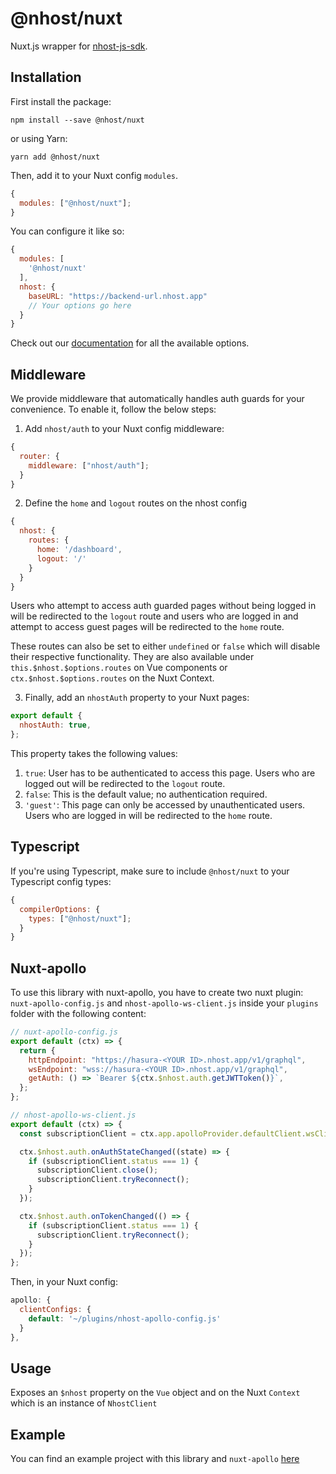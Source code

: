 # @nhost/nuxt

Nuxt.js wrapper for [nhost-js-sdk](https://github.com/nhost/nhost-js-sdk).

## Installation

First install the package:

```
npm install --save @nhost/nuxt
```

or using Yarn:

```
yarn add @nhost/nuxt
```

Then, add it to your Nuxt config `modules`.

```js
{
  modules: ["@nhost/nuxt"];
}
```

You can configure it like so:

```js
{
  modules: [
    '@nhost/nuxt'
  ],
  nhost: {
    baseURL: "https://backend-url.nhost.app"
    // Your options go here
  }
}
```

Check out our [documentation](https://docs.nhost.io/libraries/nhost-js-sdk#setup) for all the available options.

## Middleware

We provide middleware that automatically handles auth guards for your convenience. To enable it, follow the below steps:

1. Add `nhost/auth` to your Nuxt config middleware:

```js
{
  router: {
    middleware: ["nhost/auth"];
  }
}
```

2. Define the `home` and `logout` routes on the nhost config

```js
{
  nhost: {
    routes: {
      home: '/dashboard',
      logout: '/'
    }
  }
}
```

Users who attempt to access auth guarded pages without being logged in will be redirected to the `logout` route and users who are logged in and attempt to access guest pages will be redirected to the `home` route.

These routes can also be set to either `undefined` or `false` which will disable their respective functionality. They are also available under `this.$nhost.$options.routes` on Vue components or `ctx.$nhost.$options.routes` on the Nuxt Context.

3. Finally, add an `nhostAuth` property to your Nuxt pages:

```js
export default {
  nhostAuth: true,
};
```

This property takes the following values:

1. `true`: User has to be authenticated to access this page. Users who are logged out will be redirected to the `logout` route.
2. `false`: This is the default value; no authentication required.
3. `'guest'`: This page can only be accessed by unauthenticated users. Users who are logged in will be redirected to the `home` route.

## Typescript

If you're using Typescript, make sure to include `@nhost/nuxt` to your Typescript config types:

```js
{
  compilerOptions: {
    types: ["@nhost/nuxt"];
  }
}
```

## Nuxt-apollo

To use this library with nuxt-apollo, you have to create two nuxt plugin: `nuxt-apollo-config.js` and `nhost-apollo-ws-client.js` inside your `plugins` folder with the following content:

```js
// nuxt-apollo-config.js
export default (ctx) => {
  return {
    httpEndpoint: "https://hasura-<YOUR ID>.nhost.app/v1/graphql",
    wsEndpoint: "wss://hasura-<YOUR ID>.nhost.app/v1/graphql",
    getAuth: () => `Bearer ${ctx.$nhost.auth.getJWTToken()}`,
  };
};
```

```js
// nhost-apollo-ws-client.js
export default (ctx) => {
  const subscriptionClient = ctx.app.apolloProvider.defaultClient.wsClient;

  ctx.$nhost.auth.onAuthStateChanged((state) => {
    if (subscriptionClient.status === 1) {
      subscriptionClient.close();
      subscriptionClient.tryReconnect();
    }
  });

  ctx.$nhost.auth.onTokenChanged(() => {
    if (subscriptionClient.status === 1) {
      subscriptionClient.tryReconnect();
    }
  });
};
```

Then, in your Nuxt config:

```js
apollo: {
  clientConfigs: {
    default: '~/plugins/nhost-apollo-config.js'
  }
},
```

## Usage

Exposes an `$nhost` property on the `Vue` object and on the Nuxt `Context` which is an instance of `NhostClient`

## Example

You can find an example project with this library and `nuxt-apollo` [here](https://github.com/nhost/nhost/tree/main/examples/nuxt)
